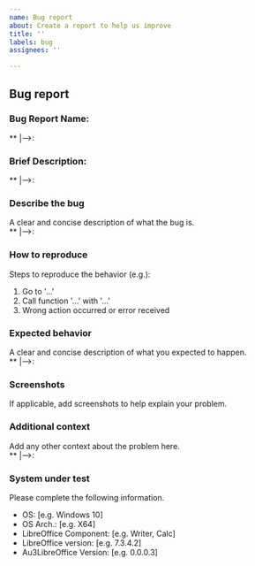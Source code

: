```yaml
---
name: Bug report
about: Create a report to help us improve
title: ''
labels: bug
assignees: ''

---
```


## Bug report

### Bug Report Name: 
**	|-->:

### Brief Description: 
**	|-->: 

### Describe the bug 

A clear and concise description of what the bug is. <br>
**	|-->:

### How to reproduce 

Steps to reproduce the behavior (e.g.):

1. Go to '...'
2. Call function '...' with '...' 
3. Wrong action occurred or error received

### Expected behavior

A clear and concise description of what you expected to happen. <br>
**	|-->:

### Screenshots

If applicable, add screenshots to help explain your problem. <br>

### Additional context

Add any other context about the problem here. <br>
**	|-->:

### System under test

Please complete the following information.

- OS: [e.g. Windows 10]
- OS Arch.: [e.g. X64]
- LibreOffice Component: [e.g. Writer, Calc]
- LibreOffice version: [e.g. 7.3.4.2]
- Au3LibreOffice Version: [e.g. 0.0.0.3]
